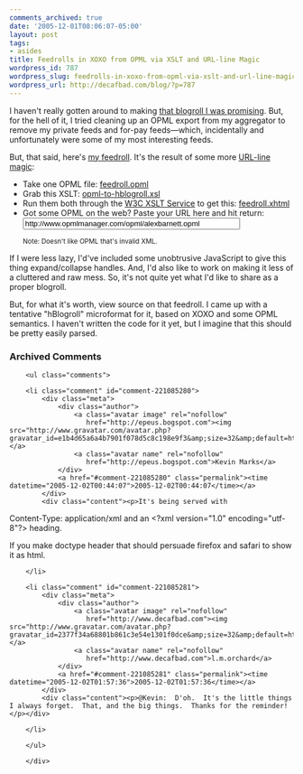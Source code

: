```yaml
---
comments_archived: true
date: '2005-12-01T08:06:07-05:00'
layout: post
tags:
- asides
title: Feedrolls in XOXO from OPML via XSLT and URL-line Magic
wordpress_id: 787
wordpress_slug: feedrolls-in-xoxo-from-opml-via-xslt-and-url-line-magic
wordpress_url: http://decafbad.com/blog/?p=787
---
```

I haven't really gotten around to making [that blogroll I was promising][blogroll].  But, for the hell of it, I tried cleaning up an OPML export from my aggregator to remove my private feeds and for-pay feeds—which, incidentally and unfortunately were some of my most interesting feeds.

But, that said,  here's [my feedroll][fh].  It's the result of some more [URL-line magic][ul]:

* Take one OPML file: [feedroll.opml][opml]
* Grab this XSLT: [opml-to-hblogroll.xsl][hblog]
* Run them both through the [W3C XSLT Service][xsl] to get this: [feedroll.xhtml][run]
* Got some OPML on the web?  Paste your URL here and hit return:
  <form action="http://www.w3.org/2000/06/webdata/xslt" action="GET"><input type="hidden" name="xslfile" value="http://decafbad.com/2005/11/gopher-ng/opml-to-hblogroll.xsl" /><input type="text" name="xmlfile" size="45" value="http://www.opmlmanager.com/opml/alexbarnett.opml" /><input type="hidden" name="transform" value="Submit" /></form><small>Note: Doesn't like OPML that's invalid XML.</small>

If I were less lazy, I'd've included some unobtrusive JavaScript to give this thing expand/collapse handles.  And, I'd also like to work on making it less of a cluttered and raw mess.  So, it's not quite yet what I'd like to share as a proper blogroll.

But, for what it's worth, view source on that feedroll.  I came up with a tentative "hBlogroll" microformat for it, based on XOXO and some OPML semantics.  I haven't written the code for it yet, but I imagine that this should be pretty easily parsed.

[fh]: http://decafbad.com/2005/11/gopher-ng/feedroll.html
[css]: http://decafbad.com/2005/11/gopher-ng/hblogroll.css
[xsl]: http://www.w3.org/2001/05/xslt
[run]: http://www.w3.org/2000/06/webdata/xslt?xslfile=http%3A%2F%2Fdecafbad.com%2F2005%2F11%2Fgopher-ng%2Fopml-to-hblogroll.xsl&xmlfile=http%3A%2F%2Fdecafbad.com%2F2005%2F11%2Fgopher-ng%2Ffeedroll.opml&transform=Submit
[hblog]: http://decafbad.com/2005/11/gopher-ng/opml-to-hblogroll.xsl
[opml]: http://decafbad.com/2005/11/gopher-ng/feedroll.opml
[ul]: http://207.22.26.166/bytecols/2001-08-15.html
[blogroll]: http://decafbad.com/blog/2005/11/27/subscriptions-are-attention-but-what-about-blogrolls

<div id="comments" class="comments archived-comments">
            <h3>Archived Comments</h3>
            
        <ul class="comments">
            
        <li class="comment" id="comment-221085280">
            <div class="meta">
                <div class="author">
                    <a class="avatar image" rel="nofollow" 
                       href="http://epeus.bogspot.com"><img src="http://www.gravatar.com/avatar.php?gravatar_id=e1b4d65a6a4b7901f078d5c8c198e9f3&amp;size=32&amp;default=http://mediacdn.disqus.com/1320279820/images/noavatar32.png"/></a>
                    <a class="avatar name" rel="nofollow" 
                       href="http://epeus.bogspot.com">Kevin Marks</a>
                </div>
                <a href="#comment-221085280" class="permalink"><time datetime="2005-12-02T00:44:07">2005-12-02T00:44:07</time></a>
            </div>
            <div class="content"><p>It's being served with
Content-Type: application/xml
and an &lt;?xml version="1.0" encoding="utf-8"?&gt; heading.</p>

<p>If you make doctype header that should persuade firefox and safari to show it as html.</p></div>
            
        </li>
    
        <li class="comment" id="comment-221085281">
            <div class="meta">
                <div class="author">
                    <a class="avatar image" rel="nofollow" 
                       href="http://www.decafbad.com"><img src="http://www.gravatar.com/avatar.php?gravatar_id=2377f34a68801b861c3e54e1301f0dce&amp;size=32&amp;default=http://mediacdn.disqus.com/1320279820/images/noavatar32.png"/></a>
                    <a class="avatar name" rel="nofollow" 
                       href="http://www.decafbad.com">l.m.orchard</a>
                </div>
                <a href="#comment-221085281" class="permalink"><time datetime="2005-12-02T01:57:36">2005-12-02T01:57:36</time></a>
            </div>
            <div class="content"><p>@Kevin:  D'oh.  It's the little things I always forget.  That, and the big things.  Thanks for the reminder!</p></div>
            
        </li>
    
        </ul>
    
        </div>
    